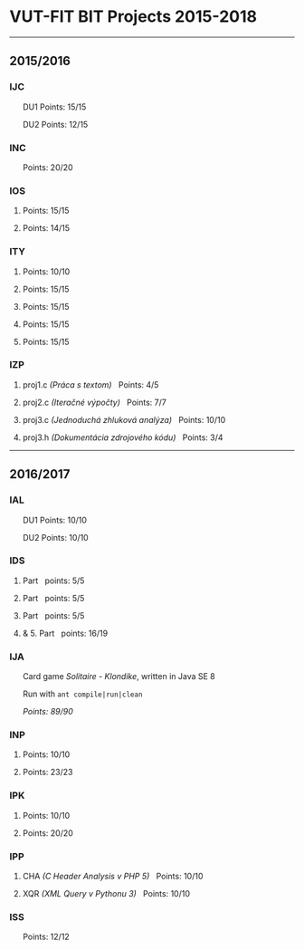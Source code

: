 # **VUT-FIT BIT** Projects 2015-2018
---
## **2015/2016**
### IJC
&nbsp; &nbsp; &nbsp; DU1 Points: 15/15

&nbsp; &nbsp; &nbsp; DU2 Points: 12/15

### INC
&nbsp; &nbsp; &nbsp; Points: 20/20

### IOS
1. Points: 15/15

2. Points: 14/15

### ITY
1. Points: 10/10

2. Points: 15/15

3. Points: 15/15

4. Points: 15/15

5. Points: 15/15

### IZP
1. proj1.c *(Práca s textom)* &nbsp; Points: 4/5

2. proj2.c *(Iteračné výpočty)* &nbsp; Points: 7/7

3. proj3.c *(Jednoduchá zhluková analýza)* &nbsp; Points: 10/10

4. proj3.h *(Dokumentácia zdrojového kódu)* &nbsp; Points: 3/4

---
## **2016/2017**
### IAL
&nbsp; &nbsp; &nbsp; DU1 Points: 10/10

&nbsp; &nbsp; &nbsp; DU2 Points: 10/10

### IDS
1. Part &nbsp; points: 5/5

2. Part &nbsp; points: 5/5

3. Part &nbsp; points: 5/5

4. & 5. Part &nbsp; points: 16/19

### IJA
&nbsp; &nbsp; &nbsp; Card game *Solitaire - Klondike*, written in Java SE 8

&nbsp; &nbsp; &nbsp; Run with ```ant compile|run|clean```

&nbsp; &nbsp; &nbsp; *Points: 89/90*

### INP
1. Points: 10/10

2. Points: 23/23

### IPK
1. Points: 10/10

2. Points: 20/20

### IPP
1. CHA *(C Header Analysis v PHP 5)* &nbsp; Points: 10/10

2. XQR *(XML Query v Pythonu 3)* &nbsp; Points: 10/10

### ISS
&nbsp; &nbsp; &nbsp; Points: 12/12
